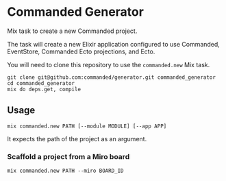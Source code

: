 # Commanded Generator

Mix task to create a new Commanded project.

The task will create a new Elixir application configured to use Commanded,
EventStore, Commanded Ecto projections, and Ecto.

You will need to clone this repository to use the `commanded.new` Mix task.

```shell
git clone git@github.com:commanded/generator.git commanded_generator
cd commanded_generator
mix do deps.get, compile
```

## Usage

```shell
mix commanded.new PATH [--module MODULE] [--app APP]
```

It expects the path of the project as an argument.

### Scaffold a project from a Miro board

```shell
mix commanded.new PATH --miro BOARD_ID
```
